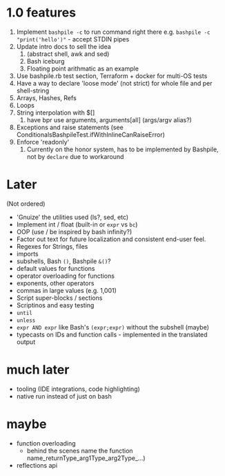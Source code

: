 # 1.0 features
1. Implement `bashpile -c` to run command right there e.g. `bashpile -c "print('hello')"` - accept STDIN pipes
2. Update intro docs to sell the idea 
   1. (abstract shell, awk and sed)
   2. Bash iceburg
   3. Floating point arithmatic as an example
3. Use bashpile.rb test section, Terraform + docker for multi-OS tests
4. Have a way to declare 'loose mode' (not strict) for whole file and per shell-string
5. Arrays, Hashes, Refs
6. Loops
7. String interpolation with $[]
   1. have bpr use arguments, arguments[all] (args/argv alias?)
8. Exceptions and raise statements (see ConditionalsBashpileTest.ifWithInlineCanRaiseError)
9. Enforce 'readonly' 
   1. Currently on the honor system, has to be implemented by Bashpile, not by `declare` due to workaround

# Later
(Not ordered)
* 'Gnuize' the utilities used (ls?, sed, etc)
* Implement int / float (built-in or `expr` vs `bc`)
* OOP (use / be inspired by bash infinity?)
* Factor out text for future localization and consistent end-user feel.
* Regexes for Strings, files
* imports
* subshells, Bash `()`, Bashpile `&()`?
* default values for functions
* operator overloading for functions
* exponents, other operators
* commas in large values (e.g. 1,001)
* Script super-blocks / sections
* Scriptinos and easy testing
* `until`
* `unless`
* `expr AND expr` like Bash's `(expr;expr)` without the subshell (maybe)
* typecasts on IDs and function calls - implemented in the translated output

# much later
* tooling (IDE integrations, code highlighting)
* native run instead of just on bash

# maybe
* function overloading 
   * behind the scenes name the function name_returnType_arg1Type_arg2Type_...)
* reflections api